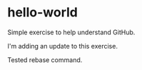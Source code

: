 # hello-world
Simple exercise to help understand GitHub.

I'm adding an update to this exercise.

Tested rebase command.
